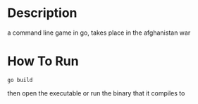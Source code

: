 # Description
a command line game in go, takes place in the afghanistan war

# How To Run
```
go build
```
then open the executable or run the binary that it compiles to